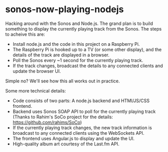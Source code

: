sonos-now-playing-nodejs
========================

Hacking around with the Sonos and Node.js. The grand plan is to build something to display the currently playing track from the Sonos. The steps to acheive this are:

* Install node.js and the code in this project on a Raspberry Pi.
* The Raspberry Pi is hooked up to a TV (or some other display), and the details of the track are displayed in a browser.
* Poll the Sonos every ~1 second for the currently playing track.
* If the track changes, broadcast the details to any connected clients and update the browser UI.

Simple no? We'll see how this all works out in practice.

Some more technical details:

* Code consists of two parts: A node.js backend and HTMl/JS/CSS frontend.
* Backend uses Sonos SOAP API to poll for the currently playing track (Thanks to Rahim's SoCo project for the details: https://github.com/rahims/SoCo)
* If the currently playing track changes, the new track information is broadcast to any connected clients using the WebSockets API.
* The frontend uses Angular.js to display and update the UI.
* High-quality album art courtesy of the Last.fm API.

